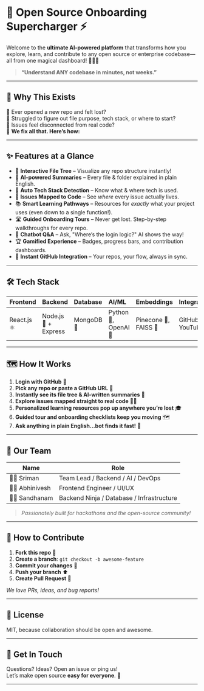 # 🚀 Open Source Onboarding Supercharger ⚡

Welcome to the **ultimate AI-powered platform** that transforms how you explore, learn, and contribute to any open source or enterprise codebase—all from one magical dashboard! 🧑‍💻✨

> **“Understand ANY codebase in minutes, not weeks.”**

---

## 🎯 Why This Exists

🤔 Ever opened a new repo and felt lost?  
🧩 Struggled to figure out file purpose, tech stack, or where to start?  
🐛 Issues feel disconnected from real code?  
🚀 **We fix all that. Here’s how:**

---

## ✨ Features at a Glance

- 🌲 **Interactive File Tree** – Visualize any repo structure instantly!
- 🤖 **AI-powered Summaries** – Every file & folder explained in plain English.
- 🧬 **Auto Tech Stack Detection** – Know what & where tech is used.
- 📝 **Issues Mapped to Code** – See *where* every issue actually lives.
- 📚 **Smart Learning Pathways** – Resources for *exactly* what your project uses (even down to a single function!).
- 🛣️ **Guided Onboarding Tours** – Never get lost. Step-by-step walkthroughs for every repo.
- 💬 **Chatbot Q&A** – Ask, "Where’s the login logic?" AI shows the way!
- 🏆 **Gamified Experience** – Badges, progress bars, and contribution dashboards.
- 🔗 **Instant GitHub Integration** – Your repos, your flow, always in sync.

---

## 🛠️ Tech Stack

| Frontend     | Backend           | Database   | AI/ML        | Embeddings    | Integrations         | Deployment       |
|:-------------|:------------------|:-----------|:-------------|:--------------|:---------------------|:-----------------|
| React.js ⚛️   | Node.js 🚦 + Express | MongoDB 🍃 | Python 🐍, OpenAI 🧠 | Pinecone 🌲, FAISS 🧮 | GitHub, YouTube 🔗 | Docker, K8s, Vercel  |

---

## 🗺️ How It Works

1. **Login with GitHub** 🔐  
2. **Pick any repo or paste a GitHub URL** 📂  
3. **Instantly see its file tree & AI-written summaries** 🔎  
4. **Explore issues mapped straight to real code** 🕵️‍♂️  
5. **Personalized learning resources pop up anywhere you’re lost** 🎓  
6. **Guided tour and onboarding checklists keep you moving** 🗺️  
7. **Ask anything in plain English…bot finds it fast!** 🤩

---


## 🤝 Our Team

| Name        | Role                                    |
|-------------|------------------------------------------|
| 🦸‍♂️ Sriman     | Team Lead / Backend / AI / DevOps        |
| 👩‍💻 Abhinivesh | Frontend Engineer / UI/UX                |
| 👨‍💻 Sandhanam   | Backend Ninja / Database / Infrastructure |

> *Passionately built for hackathons and the open-source community!*

---

## 🌟 How to Contribute

1. **Fork this repo** 🍴
2. **Create a branch**: `git checkout -b awesome-feature`
3. **Commit your changes** 💾
4. **Push your branch** ⬆️
5. **Create Pull Request** 🚀

_We love PRs, ideas, and bug reports!_

---

## 🦄 License

MIT, because collaboration should be open and awesome.

---

## 💬 Get In Touch

Questions? Ideas? Open an issue or ping us!  
Let’s make open source **easy for everyone**. 🚀

---
